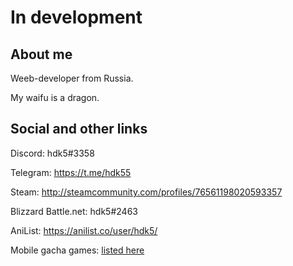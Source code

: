 # In development

## About me

Weeb-developer from Russia.

My waifu is a dragon.

## Social and other links

Discord: hdk5#3358

Telegram: <https://t.me/hdk55>

Steam: <http://steamcommunity.com/profiles/76561198020593357>

Blizzard Battle.net: hdk5#2463

<!--- osu!: <https://osu.ppy.sh/u/1287036> --->

AniList: <https://anilist.co/user/hdk5/>

Mobile gacha games: [listed here](gacha.md)

